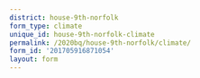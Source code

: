```yaml
---
district: house-9th-norfolk
form_type: climate
unique_id: house-9th-norfolk-climate
permalink: /2020bq/house-9th-norfolk/climate/
form_id: '201705916871054'
layout: form
---
```

